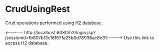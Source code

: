 # CrudUsingRest
Crud operations performed using H2 database.

<------ http://localhost:8080/h2/login.jsp?jsessionid=fb807bf3c18f67fa25b0d78938ac8e91----->
Use this link to access H2 database.
